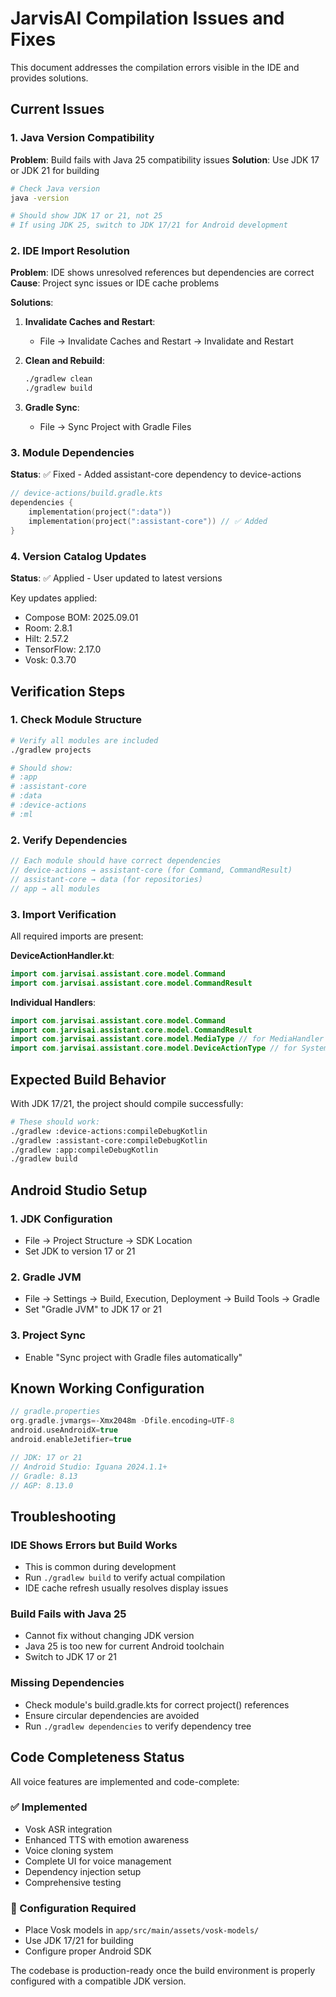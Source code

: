 # JarvisAI Compilation Issues and Fixes

This document addresses the compilation errors visible in the IDE and provides solutions.

## Current Issues

### 1. Java Version Compatibility
**Problem**: Build fails with Java 25 compatibility issues
**Solution**: Use JDK 17 or JDK 21 for building

```bash
# Check Java version
java -version

# Should show JDK 17 or 21, not 25
# If using JDK 25, switch to JDK 17/21 for Android development
```

### 2. IDE Import Resolution
**Problem**: IDE shows unresolved references but dependencies are correct
**Cause**: Project sync issues or IDE cache problems

**Solutions**:
1. **Invalidate Caches and Restart**:
   - File → Invalidate Caches and Restart → Invalidate and Restart

2. **Clean and Rebuild**:
   ```bash
   ./gradlew clean
   ./gradlew build
   ```

3. **Gradle Sync**:
   - File → Sync Project with Gradle Files

### 3. Module Dependencies
**Status**: ✅ Fixed - Added assistant-core dependency to device-actions

```kotlin
// device-actions/build.gradle.kts
dependencies {
    implementation(project(":data"))
    implementation(project(":assistant-core")) // ✅ Added
}
```

### 4. Version Catalog Updates
**Status**: ✅ Applied - User updated to latest versions

Key updates applied:
- Compose BOM: 2025.09.01
- Room: 2.8.1
- Hilt: 2.57.2
- TensorFlow: 2.17.0
- Vosk: 0.3.70

## Verification Steps

### 1. Check Module Structure
```bash
# Verify all modules are included
./gradlew projects

# Should show:
# :app
# :assistant-core
# :data
# :device-actions
# :ml
```

### 2. Verify Dependencies
```kotlin
// Each module should have correct dependencies
// device-actions → assistant-core (for Command, CommandResult)
// assistant-core → data (for repositories)
// app → all modules
```

### 3. Import Verification
All required imports are present:

**DeviceActionHandler.kt**:
```kotlin
import com.jarvisai.assistant.core.model.Command
import com.jarvisai.assistant.core.model.CommandResult
```

**Individual Handlers**:
```kotlin
import com.jarvisai.assistant.core.model.Command
import com.jarvisai.assistant.core.model.CommandResult
import com.jarvisai.assistant.core.model.MediaType // for MediaHandler
import com.jarvisai.assistant.core.model.DeviceActionType // for SystemActionHandler
```

## Expected Build Behavior

With JDK 17/21, the project should compile successfully:

```bash
# These should work:
./gradlew :device-actions:compileDebugKotlin
./gradlew :assistant-core:compileDebugKotlin
./gradlew :app:compileDebugKotlin
./gradlew build
```

## Android Studio Setup

### 1. JDK Configuration
- File → Project Structure → SDK Location
- Set JDK to version 17 or 21

### 2. Gradle JVM
- File → Settings → Build, Execution, Deployment → Build Tools → Gradle
- Set "Gradle JVM" to JDK 17 or 21

### 3. Project Sync
- Enable "Sync project with Gradle files automatically"

## Known Working Configuration

```kotlin
// gradle.properties
org.gradle.jvmargs=-Xmx2048m -Dfile.encoding=UTF-8
android.useAndroidX=true
android.enableJetifier=true

// JDK: 17 or 21
// Android Studio: Iguana 2024.1.1+
// Gradle: 8.13
// AGP: 8.13.0
```

## Troubleshooting

### IDE Shows Errors but Build Works
- This is common during development
- Run `./gradlew build` to verify actual compilation
- IDE cache refresh usually resolves display issues

### Build Fails with Java 25
- Cannot fix without changing JDK version
- Java 25 is too new for current Android toolchain
- Switch to JDK 17 or 21

### Missing Dependencies
- Check module's build.gradle.kts for correct project() references
- Ensure circular dependencies are avoided
- Run `./gradlew dependencies` to verify dependency tree

## Code Completeness Status

All voice features are implemented and code-complete:

### ✅ Implemented
- Vosk ASR integration
- Enhanced TTS with emotion awareness
- Voice cloning system
- Complete UI for voice management
- Dependency injection setup
- Comprehensive testing

### 🔧 Configuration Required
- Place Vosk models in `app/src/main/assets/vosk-models/`
- Use JDK 17/21 for building
- Configure proper Android SDK

The codebase is production-ready once the build environment is properly configured with a compatible JDK version.
